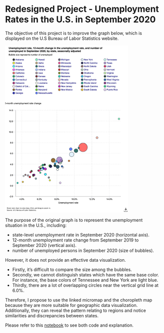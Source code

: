 # Redesigned Project - Unemployment Rates in the U.S. in September 2020

The objective of this project is to improve the graph below, which is displayed on the U.S Bureau of Labor Statistics website. 

<img src="https://github.com/uyenhnp/redesigned-projects1/blob/master/chart.png?raw=true" width="400">

The purpose of the original graph is to represent the unemployment situation in the U.S., including:
+ state-level unemployment rate in September 2020 (horizontal axis).
+ 12-month unemployment rate change from September 2019 to September 2020 (vertical axis).
+ number of unemployed persons in September 2020 (size of bubbles).

However, it does not provide an effective data visualization. 
+ Firstly, it’s difficult to compare the size among the bubbles.
+ Secondly, we cannot distinguish states which have the same base color. For instance, the base colors of Tennessee and New York are light blue.
+ Thirdly, there are a lot of overlapping circles near the vertical grid line at 6.0%.

Therefore, I propose to use the linked micromap and the choropleth map because they are more suitable for geographic data visualization. Additionally, they can reveal the pattern relating to regions and notice similarities and discrepancies between states.

Please refer to this [notebook](https://uyenhnp.github.io/projects/redesigned-projects.html) to see both code and explanation. 